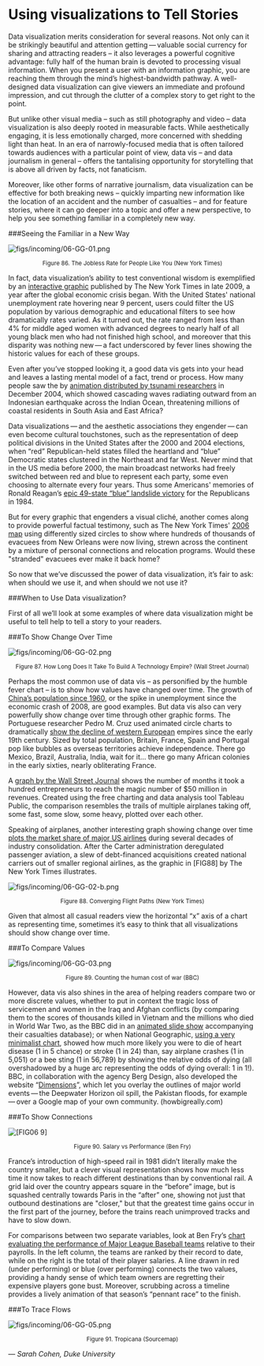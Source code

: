 # Using visualizations to Tell Stories

Data visualization merits consideration for several reasons. Not only can it be strikingly beautiful and attention getting — valuable social currency for sharing and attracting readers – it also leverages a powerful cognitive advantage: fully half of the human brain is devoted to processing visual information. When you present a user with an information graphic, you are reaching them through the mind’s highest-bandwidth pathway. A well-designed data visualization can give viewers an immediate and profound impression, and cut through the clutter of a complex story to get right to the point.

But unlike other visual media – such as still photography and video – data visualization is also deeply rooted in measurable facts. While aesthetically engaging, it is less emotionally charged, more concerned with shedding light than heat. In an era of narrowly-focused media that is often tailored towards audiences with a particular point of view, data vis – and data journalism in general – offers the tantalising opportunity for storytelling that is above all driven by facts, not fanaticism.

Moreover, like other forms of narrative journalism, data visualization can be effective for both breaking news – quickly imparting new information like the location of an accident and the number of casualties – and for feature stories, where it can go deeper into a topic and offer a new perspective, to help you see something familiar in a completely new way.

###Seeing the Familiar in a New Way

![figs/incoming/06-GG-01.png](http://datajournalismhandbook.org/1.0/en/figs/incoming/06-GG-01.png "Figure 86. The Jobless Rate for People Like You (New York Times)")

<center><small>Figure 86. The Jobless Rate for People Like You (New York Times)</small></center>

In fact, data visualization’s ability to test conventional wisdom is exemplified by an [interactive graphic](http://www.nytimes.com/interactive/2009/11/06/business/economy/unemployment-lines.html) published by The New York Times in late 2009, a year after the global economic crisis began. With the United States' national unemployment rate hovering near 9 percent, users could filter the US population by various demographic and educational filters to see how dramatically rates varied. As it turned out, the rate ranged from less than 4% for middle aged women with advanced degrees to nearly half of all young black men who had not finished high school, and moreover that this disparity was nothing new — a fact underscored by fever lines showing the historic values for each of these groups.

Even after you’ve stopped looking it, a good data vis gets into your head and leaves a lasting mental model of a fact, trend or process. How many people saw the by [animation distributed by tsunami researchers](http://nctr.pmel.noaa.gov/indo_1204.html) in December 2004, which showed cascading waves radiating outward from an Indonesian earthquake across the Indian Ocean, threatening millions of coastal residents in South Asia and East Africa?

Data visualizations — and the aesthetic associations they engender — can even become cultural touchstones, such as the representation of deep political divisions in the United States after the 2000 and 2004 elections, when “red” Republican-held states filled the heartland and “blue” Democratic states clustered in the Northeast and far West. Never mind that in the US media before 2000, the main broadcast networks had freely switched between red and blue to represent each party, some even choosing to alternate every four years. Thus some Americans' memories of Ronald Reagan’s [epic 49-state “blue” landslide victory](http://www.infobarrel.com/Media/1980_Election_Day_Map) for the Republicans in 1984.

But for every graphic that engenders a visual cliché, another comes along to provide powerful factual testimony, such as The New York Times' [2006 map](http://www.nytimes.com/imagepages/2005/10/02/national/nationalspecial/20051002diaspora_graphic.html) using differently sized circles to show where hundreds of thousands of evacuees from New Orleans were now living, strewn across the continent by a mixture of personal connections and relocation programs. Would these "stranded" evacuees ever make it back home?

So now that we’ve discussed the power of data visualization, it’s fair to ask: when should we use it, and when should we not use it?

###When to Use Data visualization?

First of all we’ll look at some examples of where data visualization might be useful to tell help to tell a story to your readers.

###To Show Change Over Time

![figs/incoming/06-GG-02.png
](http://datajournalismhandbook.org/1.0/en/figs/incoming/06-GG-02.png "Figure 87. How Long Does It Take To Build A Technology Empire? (Wall Street Journal)")

<center><small>Figure 87. How Long Does It Take To Build A Technology Empire? (Wall Street Journal)</small></center>

Perhaps the most common use of data vis – as personified by the humble fever chart – is to show how values have changed over time. The growth of [China’s population since 1960](http://www.google.com/publicdata/explore?ds=d5bncppjof8f9_&met_y=sp_pop_totl&idim=country:CHN&dl=en&hl=en&q=china+population), or the spike in unemployment since the economic crash of 2008, are good examples. But data vis also can very powerfully show change over time through other graphic forms. The Portuguese researcher Pedro M. Cruz used animated circle charts to dramatically [show the decline of western European](http://pmcruz.com/visual-experiments/visualizing-empires) empires since the early 19th century. Sized by total population, Britain, France, Spain and Portugal pop like bubbles as overseas territories achieve independence. There go Mexico, Brazil, Australia, India, wait for it… there go many African colonies in the early sixties, nearly obliterating France.

A [graph by the Wall Street Journal](http://blogs.wsj.com/venturecapital/2009/08/25/how-long-does-it-take-to-build-a-technology-empire/) shows the number of months it took a hundred entrepreneurs to reach the magic number of $50 million in revenues. Created using the free charting and data analysis tool Tableau Public, the comparison resembles the trails of multiple airplanes taking off, some fast, some slow, some heavy, plotted over each other.

Speaking of airplanes, another interesting graph showing change over time [plots the market share of major US airlines](http://www.nytimes.com/interactive/2010/09/27/business/Airline-merger-standalone.html) during several decades of industry consolidation. After the Carter administration deregulated passenger aviation, a slew of debt-financed acquisitions created national carriers out of smaller regional airlines, as the graphic in [FIG88] by The New York Times illustrates.

![figs/incoming/06-GG-02-b.png](http://datajournalismhandbook.org/1.0/en/figs/incoming/06-GG-02-b.png "Figure 88. Converging Flight Paths (New York Times)")

<center><small>Figure 88. Converging Flight Paths (New York Times)</small></center>

Given that almost all casual readers view the horizontal “x” axis of a chart as representing time, sometimes it’s easy to think that all visualizations should show change over time.

###To Compare Values

![figs/incoming/06-GG-03.png
](http://datajournalismhandbook.org/1.0/en/figs/incoming/06-GG-03.png "Figure 89. Counting the human cost of war (BBC)")

<center><small>Figure 89. Counting the human cost of war (BBC)</small></center>

However, data vis also shines in the area of helping readers compare two or more discrete values, whether to put in context the tragic loss of servicemen and women in the Iraq and Afghan conflicts (by comparing them to the scores of thousands killed in Vietnam and the millions who died in World War Two, as the BBC did in an [animated slide show](http://news.bbc.co.uk/2/hi/uk_news/magazine/8273547.stm) accompanying their casualties database); or when National Geographic, [using a very minimalist chart](http://ngm.nationalgeographic.com/2007/02/hearts/death-text), showed how much more likely you were to die of heart disease (1 in 5 chance) or stroke (1 in 24) than, say airplane crashes (1 in 5,051) or a bee sting (1 in 56,789) by showing the relative odds of dying (all overshadowed by a huge arc representing the odds of dying overall: 1 in 1!). BBC, in collaboration with the agency Berg Design, also developed the website “[Dimensions](http://ngm.nationalgeographic.com/2007/02/hearts/death-text)”, which let you overlay the outlines of major world events — the Deepwater Horizon oil spill, the Pakistan floods, for example — over a Google map of your own community. (howbigreally.com)

###To Show Connections

![[FIG06 9]
](http://datajournalismhandbook.org/1.0/en/figs/incoming/06-GG-04.png "Figure 90. Salary vs Performance (Ben Fry)")

<center><small>Figure 90. Salary vs Performance (Ben Fry)</small></center>

France’s introduction of high-speed rail in 1981 didn’t literally make the country smaller, but a clever visual representation shows how much less time it now takes to reach different destinations than by conventional rail. A grid laid over the country appears square in the “before” image, but is squashed centrally towards Paris in the “after” one, showing not just that outbound destinations are "closer," but that the greatest time gains occur in the first part of the journey, before the trains reach unimproved tracks and have to slow down.

For comparisons between two separate variables, look at Ben Fry’s [chart evaluating the performance of Major League Baseball teams](http://benfry.com/salaryper/) relative to their payrolls. In the left column, the teams are ranked by their record to date, while on the right is the total of their player salaries. A line drawn in red (under performing) or blue (over performing) connects the two values, providing a handy sense of which team owners are regretting their expensive players gone bust. Moreover, scrubbing across a timeline provides a lively animation of that season’s “pennant race” to the finish.

###To Trace Flows

![figs/incoming/06-GG-05.png
](http://datajournalismhandbook.org/1.0/en/figs/incoming/06-GG-05.png "Figure 91. Tropicana (Sourcemap)")

<center><small>Figure 91. Tropicana (Sourcemap)</small></center>

— *Sarah Cohen, Duke University*
